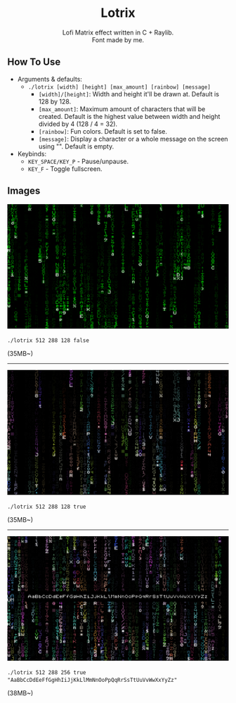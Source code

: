 <h1 align="center">Lotrix</h1>
<p align="center"> Lofi Matrix effect written in C + Raylib.
<br>Font made by me.</p>

## How To Use
- Arguments & defaults:
  - `./lotrix [width] [height] [max_amount] [rainbow] [message]`
    - `[width]/[height]`: Width and height it'll be drawn at. Default is 128 by 128.
    - `[max_amount]`: Maximum amount of characters that will be created. Default is the highest value between width and height divided by 4 (128 / 4 = 32).
    - `[rainbow]`: Fun colors. Default is set to false.
    - `[message]`: Display a character or a whole message on the screen using "". Default is empty.
- Keybinds:
  - `KEY_SPACE/KEY_P` - Pause/unpause.
  - `KEY_F` - Toggle fullscreen.

## Images

![](imgs/img0.png)

`./lotrix 512 288 128 false`

(35MB~)

---
![](imgs/img1.png)

`./lotrix 512 288 128 true`

(35MB~)

---
![](imgs/img2.png)

`./lotrix 512 288 256 true "AaBbCcDdEeFfGgHhIiJjKkLlMmNnOoPpQqRrSsTtUuVvWwXxYyZz"`

(38MB~)
